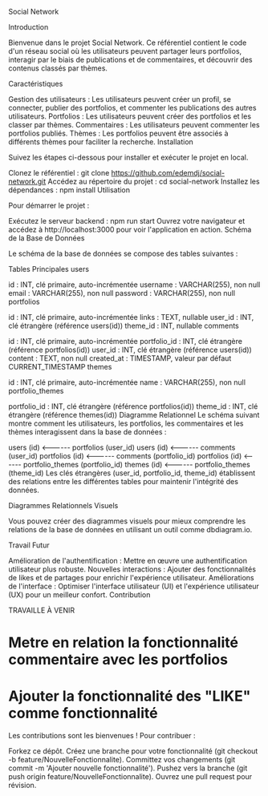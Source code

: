 Social Network

Introduction

Bienvenue dans le projet Social Network. Ce référentiel contient le code d'un réseau social où les utilisateurs peuvent partager leurs portfolios, interagir par le biais de publications et de commentaires, et découvrir des contenus classés par thèmes.

Caractéristiques

Gestion des utilisateurs : Les utilisateurs peuvent créer un profil, se connecter, publier des portfolios, et commenter les publications des autres utilisateurs.
Portfolios : Les utilisateurs peuvent créer des portfolios et les classer par thèmes.
Commentaires : Les utilisateurs peuvent commenter les portfolios publiés.
Thèmes : Les portfolios peuvent être associés à différents thèmes pour faciliter la recherche.
Installation

Suivez les étapes ci-dessous pour installer et exécuter le projet en local.

Clonez le référentiel :
git clone https://github.com/edemdj/social-network.git
Accédez au répertoire du projet :
cd social-network
Installez les dépendances :
npm install
Utilisation

Pour démarrer le projet :

Exécutez le serveur backend :
npm run start
Ouvrez votre navigateur et accédez à http://localhost:3000 pour voir l'application en action.
Schéma de la Base de Données

Le schéma de la base de données se compose des tables suivantes :

Tables Principales
users

id : INT, clé primaire, auto-incrémentée
username : VARCHAR(255), non null
email : VARCHAR(255), non null
password : VARCHAR(255), non null
portfolios

id : INT, clé primaire, auto-incrémentée
links : TEXT, nullable
user_id : INT, clé étrangère (référence users(id))
theme_id : INT, nullable
comments

id : INT, clé primaire, auto-incrémentée
portfolio_id : INT, clé étrangère (référence portfolios(id))
user_id : INT, clé étrangère (référence users(id))
content : TEXT, non null
created_at : TIMESTAMP, valeur par défaut CURRENT_TIMESTAMP
themes

id : INT, clé primaire, auto-incrémentée
name : VARCHAR(255), non null
portfolio_themes

portfolio_id : INT, clé étrangère (référence portfolios(id))
theme_id : INT, clé étrangère (référence themes(id))
Diagramme Relationnel
Le schéma suivant montre comment les utilisateurs, les portfolios, les commentaires et les thèmes interagissent dans la base de données :

users (id) <------ portfolios (user_id)
users (id) <------ comments (user_id)
portfolios (id) <------ comments (portfolio_id)
portfolios (id) <------ portfolio_themes (portfolio_id)
themes (id) <------ portfolio_themes (theme_id)
Les clés étrangères (user_id, portfolio_id, theme_id) établissent des relations entre les différentes tables pour maintenir l'intégrité des données.

Diagrammes Relationnels Visuels

Vous pouvez créer des diagrammes visuels pour mieux comprendre les relations de la base de données en utilisant un outil comme dbdiagram.io.

Travail Futur

Amélioration de l'authentification : Mettre en œuvre une authentification utilisateur plus robuste.
Nouvelles interactions : Ajouter des fonctionnalités de likes et de partages pour enrichir l'expérience utilisateur.
Améliorations de l'interface : Optimiser l'interface utilisateur (UI) et l'expérience utilisateur (UX) pour un meilleur confort.
Contribution

TRAVAILLE À VENIR 
# Metre en relation la fonctionnalité commentaire avec les portfolios
# Ajouter la fonctionnalité des "LIKE" comme fonctionnalité


Les contributions sont les bienvenues ! Pour contribuer :

Forkez ce dépôt.
Créez une branche pour votre fonctionnalité (git checkout -b feature/NouvelleFonctionnalite).
Committez vos changements (git commit -m 'Ajouter nouvelle fonctionnalité').
Pushez vers la branche (git push origin feature/NouvelleFonctionnalite).
Ouvrez une pull request pour révision.
